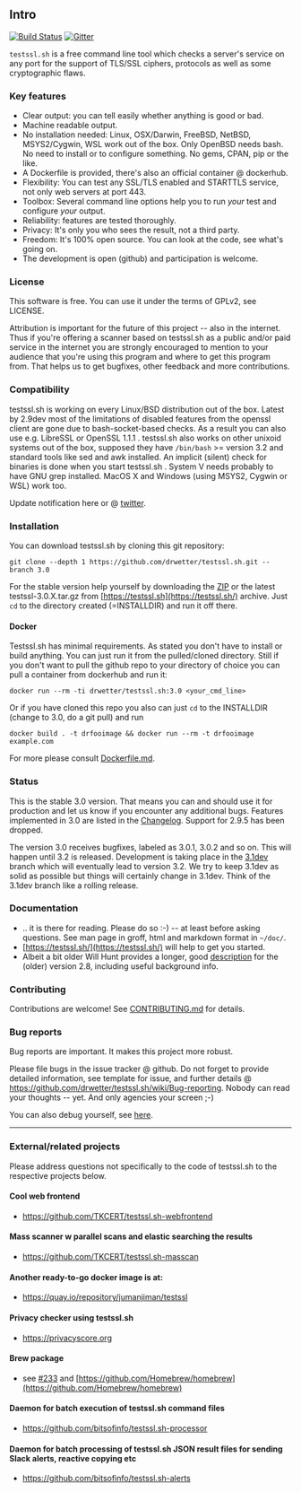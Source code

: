 
## Intro

[![Build Status](https://github.com/drwetter/testssl.sh/actions/workflows/test.yml/badge.svg)](https://github.com/drwetter/testssl.sh/actions/workflows/test.yml)
[![Gitter](https://badges.gitter.im/Join%20Chat.svg)](https://gitter.im/drwetter/testssl.sh?utm_source=badge&utm_medium=badge&utm_campaign=pr-badge&utm_content=badge)

`testssl.sh` is a free command line tool which checks a server's service on
any port for the support of TLS/SSL ciphers, protocols as well as some
cryptographic flaws.

### Key features

* Clear output: you can tell easily whether anything is good or bad.
* Machine readable output.
* No installation needed: Linux, OSX/Darwin, FreeBSD, NetBSD, MSYS2/Cygwin,  WSL work out of the box. Only OpenBSD needs bash. No need to install  or to configure something.  No gems, CPAN, pip or the like.
* A Dockerfile is provided, there's also an official container @ dockerhub.
* Flexibility: You can test any SSL/TLS enabled and STARTTLS service, not only web servers at port 443.
* Toolbox: Several command line options help you to run *your* test and configure *your* output.
* Reliability: features are tested thoroughly.
* Privacy: It's only you who sees the result, not a third party.
* Freedom: It's 100% open source. You can look at the code, see what's going on.
* The development is open (github) and participation is welcome.

### License

This software is free. You can use it under the terms of GPLv2, see LICENSE.

Attribution is important for the future of this project -- also in the
internet. Thus if you're offering a scanner based on testssl.sh as a public and/or
paid service in the internet you are strongly encouraged to mention to your audience
that you're using this program and where to get this program from. That helps us
to get bugfixes, other feedback and more contributions.

### Compatibility

testssl.sh is working on every Linux/BSD distribution out of the box. Latest by 2.9dev
most of the limitations of disabled features from the openssl client are gone
due to bash-socket-based checks. As a result you can also use e.g. LibreSSL or OpenSSL
1.1.1 . testssl.sh also works on other unixoid systems out of the box, supposed they have
`/bin/bash` >= version 3.2 and standard tools like sed and awk installed. An implicit
(silent) check for binaries is done when you start testssl.sh . System V needs probably
to have GNU grep installed. MacOS X and Windows (using MSYS2, Cygwin or WSL) work too.

Update notification here or @ [twitter](https://twitter.com/drwetter).

### Installation

You can download testssl.sh by cloning this git repository:

    git clone --depth 1 https://github.com/drwetter/testssl.sh.git --branch 3.0

For the stable version help yourself by downloading the [ZIP](https://codeload.github.com/drwetter/testssl.sh/zip/3.0.5) or the latest testssl-3.0.X.tar.gz from [https://testssl.sh](https://testssl.sh/) archive. Just ``cd`` to the directory created (=INSTALLDIR) and run it off there.

#### Docker

Testssl.sh has minimal requirements. As stated you don't have to install or build anything. You can just run it from the pulled/cloned directory. Still if you don't want to pull the github repo to your directory of choice you can pull a container from dockerhub and run it:
```
docker run --rm -ti drwetter/testssl.sh:3.0 <your_cmd_line>
```
Or if you have cloned this repo you also can just ``cd`` to the INSTALLDIR (change to 3.0, do a git pull) and run
```
docker build . -t drfooimage && docker run --rm -t drfooimage example.com
```

For more please consult [Dockerfile.md](https://github.com/drwetter/testssl.sh/blob/3.0/Dockerfile.md).

### Status

This is the stable 3.0 version. That means you can and should use it for production and let us know if you encounter any additional bugs. Features implemented in 3.0 are listed in the [Changelog](https://github.com/drwetter/testssl.sh/blob/3.0/CHANGELOG.md). Support for 2.9.5 has been dropped.

The version 3.0 receives bugfixes, labeled as 3.0.1, 3.0.2 and so on. This will happen until 3.2 is released. Development is taking place in the [3.1dev](https://github.com/drwetter/testssl.sh/tree/3.1dev) branch which will eventually lead to version 3.2. We try to keep 3.1dev as solid as possible but things will certainly change in 3.1dev. Think of the 3.1dev branch like a rolling release.


### Documentation

* .. it is there for reading. Please do so :-) -- at least before asking questions. See man page in groff, html and markdown format in `~/doc/`.
* [https://testssl.sh/](https://testssl.sh/) will help to get you started.
* Albeit a bit older Will Hunt provides a longer, good [description](https://www.4armed.com/blog/doing-your-own-ssl-tls-testing/) for the (older) version 2.8, including useful background info.


### Contributing

Contributions are welcome! See [CONTRIBUTING.md](https://github.com/drwetter/testssl.sh/blob/3.0/CONTRIBUTING.md) for details.

### Bug reports

Bug reports are important. It makes this project more robust.

Please file bugs in the issue tracker @ github. Do not forget to provide detailed information, see template for issue, and further details @ https://github.com/drwetter/testssl.sh/wiki/Bug-reporting. Nobody can read your thoughts -- yet. And only agencies your screen ;-)

You can also debug yourself, see [here](https://github.com/drwetter/testssl.sh/wiki/Findings-and-HowTo-Fix-them).

----

### External/related projects

Please address questions not specifically to the code of testssl.sh to the respective projects below.

#### Cool web frontend
* https://github.com/TKCERT/testssl.sh-webfrontend

#### Mass scanner w parallel scans and elastic searching the results
* https://github.com/TKCERT/testssl.sh-masscan

#### Another ready-to-go docker image is at:
* https://quay.io/repository/jumanjiman/testssl

#### Privacy checker using testssl.sh
* https://privacyscore.org

#### Brew package

* see [#233](https://github.com/drwetter/testssl.sh/issues/233) and
  [https://github.com/Homebrew/homebrew](https://github.com/Homebrew/homebrew)

#### Daemon for batch execution of testssl.sh command files
* https://github.com/bitsofinfo/testssl.sh-processor

#### Daemon for batch processing of testssl.sh JSON result files for sending Slack alerts, reactive copying etc
* https://github.com/bitsofinfo/testssl.sh-alerts
